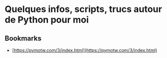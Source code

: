 # Quelques infos, scripts, trucs autour de Python pour moi

## Bookmarks

- [https://pymotw.com/3/index.html](https://pymotw.com/3/index.html)
